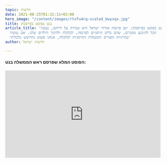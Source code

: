 ```yaml
---
topic: חדשות
date: 2021-08-25T01:31:11+03:00
hero_image: "/content/images/rtxfu4cq-scaled_bwysqx.jpg"
title: בנט בפוסט בפייסבוק
article_title: 'בנט בפוסט בפייסבוק: ״גם פרנסת אזרחי ישראל היא שמירה על חייהם, נעשה
  הכל להימנע מסגרים, שהם כלים הרסניים לפרנסה, לכלכלה ולחינוך הילדים שלנו. אם נמשיך
  במדיניות הסגרים והמגבלות ההרסניות לכלכלה, אנחנו פשוט נתרושש כלכלית״'
author: חדשות ישראל

---
```

#### **הפוסט המלא שפרסם ראש הממשלה בנט:**

<iframe src="https://www.facebook.com/plugins/post.php?href=https%3A%2F%2Fwww.facebook.com%2FNaftaliBennett%2Fposts%2F4406441546044146&show_text=true&width=500" width="500" height="282" style="border:none;overflow:hidden" scrolling="no" frameborder="0" allowfullscreen="true" allow="autoplay; clipboard-write; encrypted-media; picture-in-picture; web-share"></iframe>